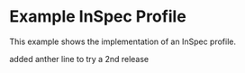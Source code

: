 # Example InSpec Profile

This example shows the implementation of an InSpec profile.

added anther line to try a 2nd release
